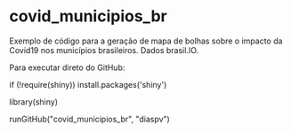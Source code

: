 # covid_municipios_br

Exemplo de código para a geração de mapa de bolhas sobre o impacto da Covid19 nos municípios brasileiros.
Dados brasil.IO.

Para executar direto do GitHub:

if (!require(shiny)) install.packages('shiny')

library(shiny)

runGitHub("covid_municipios_br",  "diaspv")
